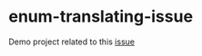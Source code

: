 # enum-translating-issue
Demo project related to this [issue](https://stackoverflow.com/q/46103203)
